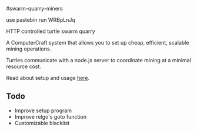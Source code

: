 #swarm-quarry-miners

use pastebin run WRBpLnJq

HTTP controlled turtle swarm quarry

A ComputerCraft system that allows you to set up cheap, efficient, scalable mining operations.

Turtles communicate with a node.js server to coordinate mining at a minimal resource cost.

Read about setup and usage [here](http://www.computercraft.info/forums2/index.php?/topic/25138-nodequarry-a-cheap-scalable-web-based-turtle-quarry/).

## Todo
* Improve setup program
* Improve relgo's goto function
* Customizable blacklist
